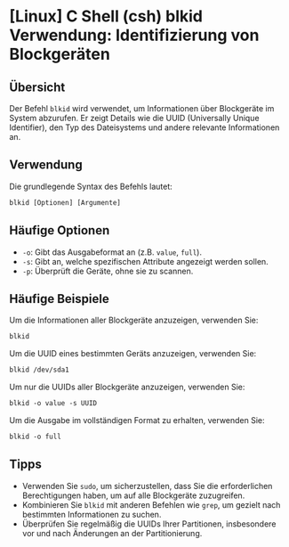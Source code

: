 # [Linux] C Shell (csh) blkid Verwendung: Identifizierung von Blockgeräten

## Übersicht
Der Befehl `blkid` wird verwendet, um Informationen über Blockgeräte im System abzurufen. Er zeigt Details wie die UUID (Universally Unique Identifier), den Typ des Dateisystems und andere relevante Informationen an.

## Verwendung
Die grundlegende Syntax des Befehls lautet:

```csh
blkid [Optionen] [Argumente]
```

## Häufige Optionen
- `-o`: Gibt das Ausgabeformat an (z.B. `value`, `full`).
- `-s`: Gibt an, welche spezifischen Attribute angezeigt werden sollen.
- `-p`: Überprüft die Geräte, ohne sie zu scannen.

## Häufige Beispiele
Um die Informationen aller Blockgeräte anzuzeigen, verwenden Sie:

```csh
blkid
```

Um die UUID eines bestimmten Geräts anzuzeigen, verwenden Sie:

```csh
blkid /dev/sda1
```

Um nur die UUIDs aller Blockgeräte anzuzeigen, verwenden Sie:

```csh
blkid -o value -s UUID
```

Um die Ausgabe im vollständigen Format zu erhalten, verwenden Sie:

```csh
blkid -o full
```

## Tipps
- Verwenden Sie `sudo`, um sicherzustellen, dass Sie die erforderlichen Berechtigungen haben, um auf alle Blockgeräte zuzugreifen.
- Kombinieren Sie `blkid` mit anderen Befehlen wie `grep`, um gezielt nach bestimmten Informationen zu suchen.
- Überprüfen Sie regelmäßig die UUIDs Ihrer Partitionen, insbesondere vor und nach Änderungen an der Partitionierung.